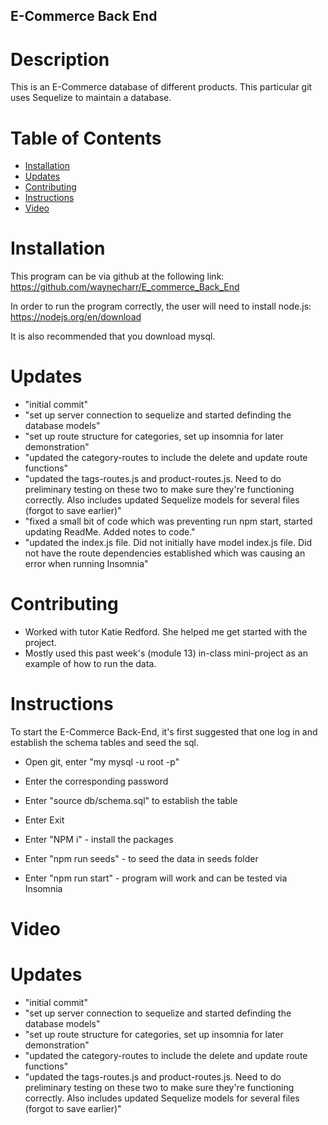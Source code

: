## E-Commerce Back End

# Description

This is an E-Commerce database of different products. This particular git uses Sequelize to maintain a database. 

# Table of Contents

- [Installation](#installation)
- [Updates](#updates)
- [Contributing](#contributing)
- [Instructions](#instructions)
- [Video](#video)

# Installation 

 This program can be via github at the following link: https://github.com/waynecharr/E_commerce_Back_End

 In order to run the program correctly, the user will need to install node.js: https://nodejs.org/en/download

 It is also recommended that you download mysql. 

# Updates

- "initial commit"
- "set up server connection to sequelize and started definding the database models"
- "set up route structure for categories, set up insomnia for later demonstration"
- "updated the category-routes to include the delete and update route functions"
- "updated the tags-routes.js and product-routes.js. Need to do preliminary testing on these two to make sure they're functioning correctly. Also includes updated Sequelize models for several files (forgot to save earlier)" 
- "fixed a small bit of code which was preventing run npm start, started updating ReadMe. Added notes to code." 
- "updated the index.js file. Did not initially have model index.js file. Did not have the route dependencies established which was causing an error when running Insomnia"


# Contributing

- Worked with tutor Katie Redford. She helped me get started with the project. 
- Mostly used this past week's (module 13) in-class mini-project as an example of how to run the data. 


# Instructions

To start the E-Commerce Back-End, it's first suggested that one log in and establish the schema tables and seed the sql.

- Open git, enter "my mysql -u root -p"
- Enter the corresponding password
- Enter "source db/schema.sql" to establish the table
- Enter Exit

- Enter "NPM i" - install the packages
- Enter "npm run seeds" - to seed the data in seeds folder
- Enter "npm run start" - program will work and can be tested via Insomnia



# Video 



# Updates

- "initial commit"
- "set up server connection to sequelize and started definding the database models"
- "set up route structure for categories, set up insomnia for later demonstration"
- "updated the category-routes to include the delete and update route functions"
- "updated the tags-routes.js and product-routes.js. Need to do preliminary testing on these two to make sure they're functioning correctly. Also includes updated Sequelize models for several files (forgot to save earlier)" 

